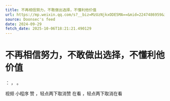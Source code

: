```yaml
---
title: 不再相信努力，不敢做出选择，不懂利他价值
url: https://mp.weixin.qq.com/s?__biz=MzUzNjkxODE5MA==&mid=2247486959&idx=1&sn=20c30a27cddbb45e2efae9c2127dbc11
source: Doonsec's feed
date: 2024-09-29
fetch_date: 2025-10-06T18:21:21.490129
---
```


# 不再相信努力，不敢做出选择，不懂利他价值

：
，
。

视频
小程序
赞
，轻点两下取消赞
在看
，轻点两下取消在看